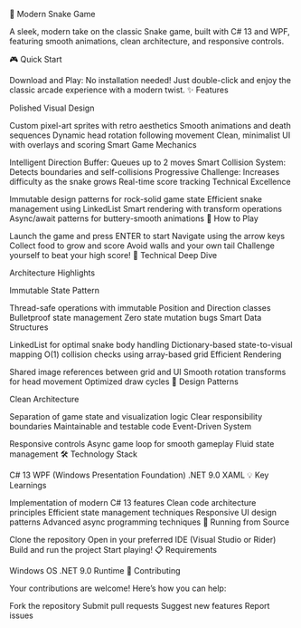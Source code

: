 🐍 Modern Snake Game

A sleek, modern take on the classic Snake game, built with C# 13 and WPF, featuring smooth animations, clean architecture, and responsive controls.

🎮 Quick Start

Download and Play: No installation needed!
Just double-click and enjoy the classic arcade experience with a modern twist.
✨ Features

Polished Visual Design

Custom pixel-art sprites with retro aesthetics
Smooth animations and death sequences
Dynamic head rotation following movement
Clean, minimalist UI with overlays and scoring
Smart Game Mechanics

Intelligent Direction Buffer: Queues up to 2 moves
Smart Collision System: Detects boundaries and self-collisions
Progressive Challenge: Increases difficulty as the snake grows
Real-time score tracking
Technical Excellence

Immutable design patterns for rock-solid game state
Efficient snake management using LinkedList
Smart rendering with transform operations
Async/await patterns for buttery-smooth animations
🎯 How to Play

Launch the game and press ENTER to start
Navigate using the arrow keys
Collect food to grow and score
Avoid walls and your own tail
Challenge yourself to beat your high score!
🔧 Technical Deep Dive

Architecture Highlights

Immutable State Pattern

Thread-safe operations with immutable Position and Direction classes
Bulletproof state management
Zero state mutation bugs
Smart Data Structures

LinkedList for optimal snake body handling
Dictionary-based state-to-visual mapping
O(1) collision checks using array-based grid
Efficient Rendering

Shared image references between grid and UI
Smooth rotation transforms for head movement
Optimized draw cycles
🧩 Design Patterns

Clean Architecture

Separation of game state and visualization logic
Clear responsibility boundaries
Maintainable and testable code
Event-Driven System

Responsive controls
Async game loop for smooth gameplay
Fluid state management
🛠️ Technology Stack

C# 13
WPF (Windows Presentation Foundation)
.NET 9.0
XAML
💡 Key Learnings

Implementation of modern C# 13 features
Clean code architecture principles
Efficient state management techniques
Responsive UI design patterns
Advanced async programming techniques
🚀 Running from Source

Clone the repository
Open in your preferred IDE (Visual Studio or Rider)
Build and run the project
Start playing!
📋 Requirements

Windows OS
.NET 9.0 Runtime
🤝 Contributing

Your contributions are welcome! Here’s how you can help:

Fork the repository
Submit pull requests
Suggest new features
Report issues






